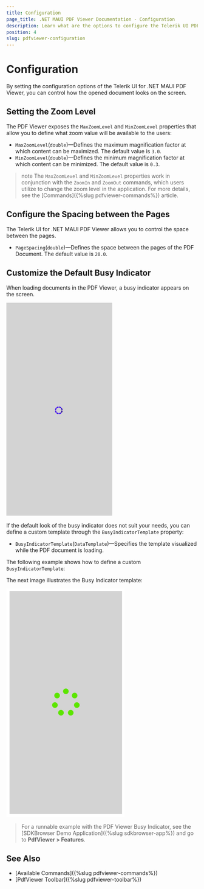 ```yaml
---
title: Configuration
page_title: .NET MAUI PDF Viewer Documentation - Configuration
description: Learn what are the options to configure the Telerik UI PDF Viewer for .NET MAUI.
position: 4
slug: pdfviewer-configuration
---
```


# Configuration

By setting the configuration options of the Telerik UI for .NET MAUI PDF Viewer, you can control how the opened document looks on the screen.

## Setting the Zoom Level

The PDF Viewer exposes the `MaxZoomLevel` and `MinZoomLevel` properties that allow you to define what zoom value will be available to the users:

* `MaxZoomLevel`(`double`)&mdash;Defines the maximum magnification factor at which content can be maximized. The default value is `3.0`.
* `MinZoomLevel`(`double`)&mdash;Defines the minimum magnification factor at which content can be minimized. The default value is `0.3`.

>note The `MaxZoomLevel` and `MinZoomLevel` properties work in conjunction with the `ZoomIn` and `ZoomOut` commands, which users utilize to change the zoom level in the application. For more details, see the [Commands]({%slug pdfviewer-commands%}) article.

## Configure the Spacing between the Pages

The Telerik UI for .NET MAUI PDF Viewer allows you to control the space between the pages.

* `PageSpacing`(`double`)&mdash;Defines the space between the pages of the PDF Document. The default value is `20.0`.

## Customize the Default Busy Indicator

When loading documents in the PDF Viewer, a busy indicator appears on the screen. 

![Telerik UI for .NET MAUI PDF Viewer Busy Indicator](images/pdfviewer-busyindicator.png "PDF Viewer BusyIndicator")

If the default look of the busy indicator does not suit your needs, you can define a custom template through the `BusyIndicatorTemplate` property:

* `BusyIndicatorTemplate`(`DataTemplate`)&mdash;Specifies the template visualized while the PDF document is loading.

The following example shows how to define a custom `BusyIndicatorTemplate`:

<snippet id='pdfviewer-busy-indicator-template-xaml' />

The next image illustrates the Busy Indicator template:

![Telerik UI for .NET MAUI PDF Viewer Busy Indicator Template](images/pdfviewer-busyindicator-template.png "PDF Viewer BusyIndicator Template")

> For a runnable example with the PDF Viewer Busy Indicator, see the [SDKBrowser Demo Application]({%slug sdkbrowser-app%}) and go to **PdfViewer > Features**.

## See Also

- [Available Commands]({%slug pdfviewer-commands%})
- [PdfViewer Toolbar]({%slug pdfviewer-toolbar%})
